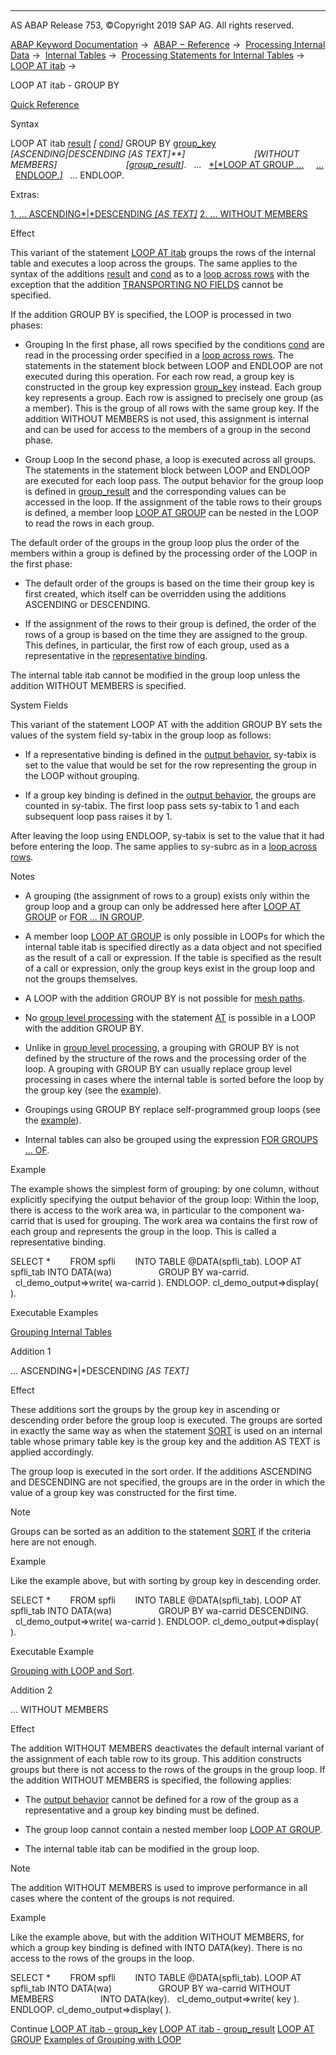   

* * *

AS ABAP Release 753, ©Copyright 2019 SAP AG. All rights reserved.

[ABAP Keyword Documentation](javascript:call_link\('abenabap.htm'\)) →  [ABAP − Reference](javascript:call_link\('abenabap_reference.htm'\)) →  [Processing Internal Data](javascript:call_link\('abenabap_data_working.htm'\)) →  [Internal Tables](javascript:call_link\('abenitab.htm'\)) →  [Processing Statements for Internal Tables](javascript:call_link\('abentable_processing_statements.htm'\)) →  [LOOP AT itab](javascript:call_link\('abaploop_at_itab_variants.htm'\)) → 

LOOP AT itab - GROUP BY

[Quick Reference](javascript:call_link\('abaploop_at_itab_shortref.htm'\))

Syntax

LOOP AT itab [result](javascript:call_link\('abaploop_at_itab_result.htm'\)) *\[* [cond](javascript:call_link\('abaploop_at_itab_cond.htm'\))*\]* GROUP BY [group\_key](javascript:call_link\('abaploop_at_itab_group_by_key.htm'\))
                           *\[*ASCENDING*|*DESCENDING *\[*AS TEXT*\]**\]*
                           *\[*WITHOUT MEMBERS*\]*
                           *\[*[group\_result](javascript:call_link\('abaploop_at_itab_group_by_binding.htm'\))*\]*.
  ...
  [*\[*LOOP AT GROUP ...](javascript:call_link\('abaploop_at_group.htm'\))
    [...](javascript:call_link\('abaploop_at_group.htm'\))
  [ENDLOOP.*\]*](javascript:call_link\('abaploop_at_group.htm'\))
  ...
ENDLOOP.

Extras:

[1\. ... ASCENDING*|*DESCENDING *\[*AS TEXT*\]*](#!ABAP_ADDITION_1@1@)
[2\. ... WITHOUT MEMBERS](#!ABAP_ADDITION_2@2@)

Effect

This variant of the statement [LOOP AT itab](javascript:call_link\('abaploop_at_itab_variants.htm'\)) groups the rows of the internal table and executes a loop across the groups. The same applies to the syntax of the additions [result](javascript:call_link\('abaploop_at_itab_result.htm'\)) and [cond](javascript:call_link\('abaploop_at_itab_cond.htm'\)) as to a [loop across rows](javascript:call_link\('abaploop_at_itab.htm'\)) with the exception that the addition [TRANSPORTING NO FIELDS](javascript:call_link\('abaploop_at_itab_result.htm'\)) cannot be specified.

If the addition GROUP BY is specified, the LOOP is processed in two phases:

-   Grouping
    In the first phase, all rows specified by the conditions [cond](javascript:call_link\('abaploop_at_itab_cond.htm'\)) are read in the processing order specified in a [loop across rows](javascript:call_link\('abaploop_at_itab.htm'\)). The statements in the statement block between LOOP and ENDLOOP are not executed during this operation. For each row read, a group key is constructed in the group key expression [group\_key](javascript:call_link\('abaploop_at_itab_group_by_key.htm'\)) instead. Each group key represents a group. Each row is assigned to precisely one group (as a member). This is the group of all rows with the same group key. If the addition WITHOUT MEMBERS is not used, this assignment is internal and can be used for access to the members of a group in the second phase.
    
-   Group Loop
    In the second phase, a loop is executed across all groups. The statements in the statement block between LOOP and ENDLOOP are executed for each loop pass. The output behavior for the group loop is defined in [group\_result](javascript:call_link\('abaploop_at_itab_group_by_binding.htm'\)) and the corresponding values can be accessed in the loop. If the assignment of the table rows to their groups is defined, a member loop [LOOP AT GROUP](javascript:call_link\('abaploop_at_group.htm'\)) can be nested in the LOOP to read the rows in each group.
    

The default order of the groups in the group loop plus the order of the members within a group is defined by the processing order of the LOOP in the first phase:

-   The default order of the groups is based on the time their group key is first created, which itself can be overridden using the additions ASCENDING or DESCENDING.
    
-   If the assignment of the rows to their group is defined, the order of the rows of a group is based on the time they are assigned to the group. This defines, in particular, the first row of each group, used as a representative in the [representative binding](javascript:call_link\('abaploop_at_itab_group_by_binding.htm'\)).
    

The internal table itab cannot be modified in the group loop unless the addition WITHOUT MEMBERS is specified.

System Fields

This variant of the statement LOOP AT with the addition GROUP BY sets the values of the system field sy-tabix in the group loop as follows:

-   If a representative binding is defined in the [output behavior](javascript:call_link\('abaploop_at_itab_group_by_binding.htm'\)), sy-tabix is set to the value that would be set for the row representing the group in the LOOP without grouping.
    
-   If a group key binding is defined in the [output behavior](javascript:call_link\('abaploop_at_itab_group_by_binding.htm'\)), the groups are counted in sy-tabix. The first loop pass sets sy-tabix to 1 and each subsequent loop pass raises it by 1.
    

After leaving the loop using ENDLOOP, sy-tabix is set to the value that it had before entering the loop. The same applies to sy-subrc as in a [loop across rows](javascript:call_link\('abaploop_at_itab.htm'\)).

Notes

-   A grouping (the assignment of rows to a group) exists only within the group loop and a group can only be addressed here after [LOOP AT GROUP](javascript:call_link\('abaploop_at_group.htm'\)) or [FOR ... IN GROUP](javascript:call_link\('abenfor_in_group.htm'\)).
    
-   A member loop [LOOP AT GROUP](javascript:call_link\('abaploop_at_group.htm'\)) is only possible in LOOPs for which the internal table itab is specified directly as a data object and not specified as the result of a call or expression. If the table is specified as the result of a call or expression, only the group keys exist in the group loop and not the groups themselves.
    
-   A LOOP with the addition GROUP BY is not possible for [mesh paths](javascript:call_link\('abenmesh_path_glosry.htm'\) "Glossary Entry").
    
-   No [group level processing](javascript:call_link\('abencontrol_level_processin_glosry.htm'\) "Glossary Entry") with the statement [AT](javascript:call_link\('abapat_itab.htm'\)) is possible in a LOOP with the addition GROUP BY.
    
-   Unlike in [group level processing](javascript:call_link\('abencontrol_level_processin_glosry.htm'\) "Glossary Entry"), a grouping with GROUP BY is not defined by the structure of the rows and the processing order of the loop. A grouping with GROUP BY can usually replace group level processing in cases where the internal table is sorted before the loop by the group key (see the [example](javascript:call_link\('abenint_table_at_unsorted_abexa.htm'\))).
    
-   Groupings using GROUP BY replace self-programmed group loops (see the [example](javascript:call_link\('abenloop_group_by_explicit_abexa.htm'\))).
    
-   Internal tables can also be grouped using the expression [FOR GROUPS ... OF](javascript:call_link\('abenfor_groups_of.htm'\)).
    

Example

The example shows the simplest form of grouping: by one column, without explicitly specifying the output behavior of the group loop: Within the loop, there is access to the work area wa, in particular to the component wa-carrid that is used for grouping. The work area wa contains the first row of each group and represents the group in the loop. This is called a representative binding.

SELECT \*
       FROM spfli
       INTO TABLE @DATA(spfli\_tab).
LOOP AT spfli\_tab INTO DATA(wa)
                  GROUP BY wa-carrid.
  cl\_demo\_output=>write( wa-carrid ).
ENDLOOP.
cl\_demo\_output=>display( ).

Executable Examples

[Grouping Internal Tables](javascript:call_link\('abenloop_group_by_abexas.htm'\))

Addition 1

... ASCENDING*|*DESCENDING *\[*AS TEXT*\]*

Effect

These additions sort the groups by the group key in ascending or descending order before the group loop is executed. The groups are sorted in exactly the same way as when the statement [SORT](javascript:call_link\('abapsort_itab.htm'\)) is used on an internal table whose primary table key is the group key and the addition AS TEXT is applied accordingly.

The group loop is executed in the sort order. If the additions ASCENDING and DESCENDING are not specified, the groups are in the order in which the value of a group key was constructed for the first time.

Note

Groups can be sorted as an addition to the statement [SORT](javascript:call_link\('abapsort_itab.htm'\)) if the criteria here are not enough.

Example

Like the example above, but with sorting by group key in descending order.

SELECT \*
       FROM spfli
       INTO TABLE @DATA(spfli\_tab).
LOOP AT spfli\_tab INTO DATA(wa)
                  GROUP BY wa-carrid DESCENDING.
  cl\_demo\_output=>write( wa-carrid ).
ENDLOOP.
cl\_demo\_output=>display( ).

Executable Example

[Grouping with LOOP and Sort](javascript:call_link\('abenloop_group_by_sort_abexa.htm'\)).

Addition 2

... WITHOUT MEMBERS

Effect

The addition WITHOUT MEMBERS deactivates the default internal variant of the assignment of each table row to its group. This addition constructs groups but there is not access to the rows of the groups in the group loop. If the addition WITHOUT MEMBERS is specified, the following applies:

-   The [output behavior](javascript:call_link\('abaploop_at_itab_group_by_binding.htm'\)) cannot be defined for a row of the group as a representative and a group key binding must be defined.
    
-   The group loop cannot contain a nested member loop [LOOP AT GROUP](javascript:call_link\('abaploop_at_group.htm'\)).
    
-   The internal table itab can be modified in the group loop.
    

Note

The addition WITHOUT MEMBERS is used to improve performance in all cases where the content of the groups is not required.

Example

Like the example above, but with the addition WITHOUT MEMBERS, for which a group key binding is defined with INTO DATA(key). There is no access to the rows of the groups in the loop.

SELECT \*
       FROM spfli
       INTO TABLE @DATA(spfli\_tab).
LOOP AT spfli\_tab INTO DATA(wa)
                  GROUP BY wa-carrid WITHOUT MEMBERS
                  INTO DATA(key).
  cl\_demo\_output=>write( key ).
ENDLOOP.
cl\_demo\_output=>display( ).

Continue
[LOOP AT itab - group\_key](javascript:call_link\('abaploop_at_itab_group_by_key.htm'\))
[LOOP AT itab - group\_result](javascript:call_link\('abaploop_at_itab_group_by_binding.htm'\))
[LOOP AT GROUP](javascript:call_link\('abaploop_at_group.htm'\))
[Examples of Grouping with LOOP](javascript:call_link\('abenloop_group_by_abexas.htm'\))